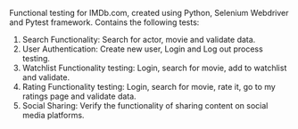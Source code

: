 Functional testing for IMDb.com, created using Python, Selenium Webdriver and Pytest framework.
 Contains the following tests:
1. Search Functionality: Search for actor, movie and validate data.
2. User Authentication: Create new user, Login and Log out process testing.
3. Watchlist Functionality testing: Login, search for movie, add to watchlist and validate.
4. Rating Functionality testing: Login, search for movie, rate it, go to my ratings page and validate data.
5. Social Sharing: Verify the functionality of sharing content on social media platforms.
